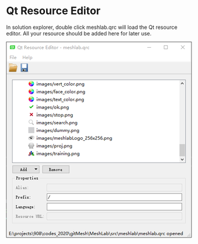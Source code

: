 # Qt Resource Editor

In solution explorer, double click meshlab.qrc will load the 
Qt resource editor. All your resource should be added here for later use.

![meshlab qt resouces](pix/qtResourceEditor.PNG)